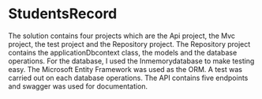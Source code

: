 # StudentsRecord

The solution contains four projects which are the Api project, the Mvc project, the test project and the Repository project.
The Repository project contains the applicationDbcontext class, the models and the database operations. 
For the database, I used the Inmemorydatabase to make testing easy. 
The Microsoft Entity Framework was used as the ORM.
A test was carried out on each database operations.
The API contains five endpoints and swagger was used for documentation.
